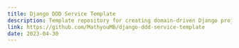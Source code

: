 ```yaml
---
title: Django DDD Service Template
description: Template repository for creating domain-driven Django projects
link: https://github.com/MathyouMB/django-ddd-service-template
date: 2023-04-30
---
```

